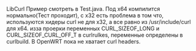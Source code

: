 LibCurl
Пример смотреть в Test.java.
Под х64 компилится нормально(Тест проходит), с x32 есть проблема в том что, используются хидеры curl не для х32, а все равно из /usr/include/curl для х64.
изза проерки переменных CURL_SIZEOF_LONG и  CURL_SIZEOF_CURL_OFF_T в curlrulkes, переменные определены в curlbuild.
В OpenWRT пока не хватает curl headers.